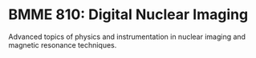 # BMME 810: Digital Nuclear Imaging

Advanced topics of physics and instrumentation in nuclear imaging and magnetic resonance techniques.